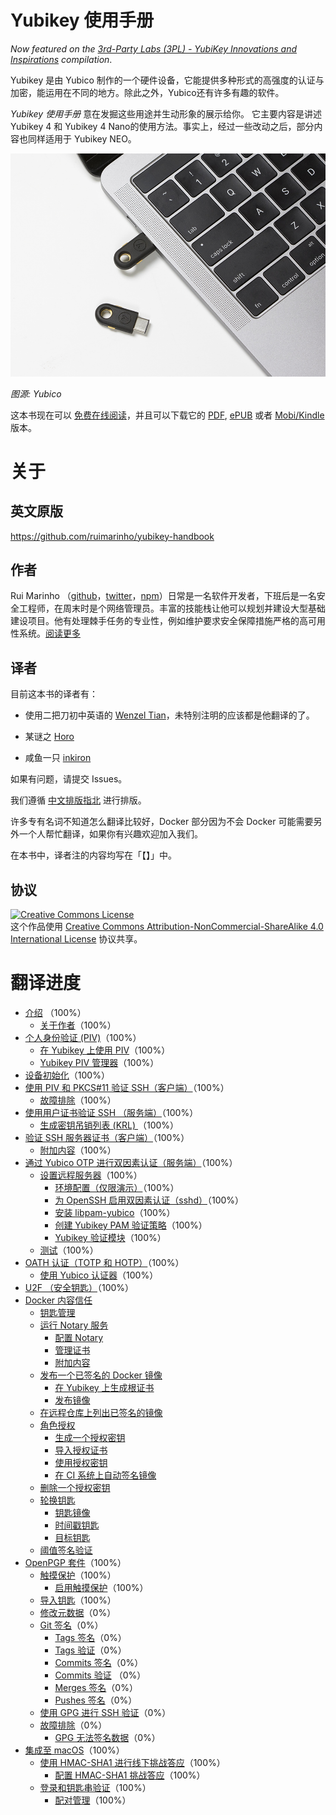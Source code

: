 # Yubikey 使用手册

_Now featured on the [3rd-Party Labs (3PL) - YubiKey Innovations and Inspirations](https://forum.yubico.com/viewtopic.php?f=8&t=1942) compilation_.

Yubikey 是由 Yubico 制作的一个硬件设备，它能提供多种形式的高强度的认证与加密，能运用在不同的地方。除此之外，Yubico还有许多有趣的软件。

_Yubikey 使用手册_ 意在发掘这些用途并生动形象的展示给你。 它主要内容是讲述 Yubikey 4 和 Yubikey 4 Nano的使用方法。事实上，经过一些改动之后，部分内容也同样适用于 Yubikey NEO。

![](./images/yubikey-plugged-in.jpg)

_图源: Yubico_

这本书现在可以 [免费在线阅读](https://ruimarinho.gitbooks.io/yubikey-handbook/content/)，并且可以下载它的 [PDF](https://www.gitbook.com/download/pdf/book/ruimarinho/yubikey-handbook), [ePUB](https://www.gitbook.com/download/epub/book/ruimarinho/yubikey-handbook) 或者 [Mobi/Kindle](https://www.gitbook.com/download/mobi/book/ruimarinho/yubikey-handbook) 版本。

# 关于

## 英文原版

https://github.com/ruimarinho/yubikey-handbook

## 作者

Rui Marinho （[github](https://github.com/ruimarinho)，[twitter](https://twitter.com/ruipmarinho)，[npm](https://www.npmjs.com/~ruimarinho)）日常是一名软件开发者，下班后是一名安全工程师，在周末时是个网络管理员。丰富的技能栈让他可以规划并建设大型基础建设项目。他有处理棘手任务的专业性，例如维护要求安全保障措施严格的高可用性系统。[阅读更多](introduction/about-the-author.md)

## 译者

目前这本书的译者有：

* 使用二把刀初中英语的 [Wenzel Tian](@iamtwz)，未特别注明的应该都是他翻译的了。

* 某谜之 [Horo](@KenOokamiHoro) 

* 咸鱼一只 [inkiron](@inkiron)

如果有问题，请提交 Issues。

我们遵循 [中文排版指北](https://github.com/sparanoid/chinese-copywriting-guidelines) 进行排版。

许多专有名词不知道怎么翻译比较好，Docker 部分因为不会 Docker 可能需要另外一个人帮忙翻译，如果你有兴趣欢迎加入我们。

在本书中，译者注的内容均写在「【】」中。

## 协议

<a rel="license" href="http://creativecommons.org/licenses/by-nc-sa/4.0/"><img alt="Creative Commons License" style="border-width:0" src="https://i.creativecommons.org/l/by-nc-sa/4.0/88x31.png" /></a><br />这个作品使用 <a rel="license" href="http://creativecommons.org/licenses/by-nc-sa/4.0/">Creative Commons Attribution-NonCommercial-ShareAlike 4.0 International License</a> 协议共享。

 # 翻译进度

- [介绍](README.md) （100%）
  - [关于作者](introduction/about-the-author.md)（100%）
- [个人身份验证 (PIV)](piv/README.md)（100%）
  - [在 Yubikey 上使用 PIV](piv/use-cases.md)（100%）
  - [Yubikey PIV 管理器](piv/yubikey-piv-manager.md)（100%）
- [设备初始化](device-initialization/README.md)（100%）
- [使用  PIV 和 PKCS#11 验证 SSH（客户端）](ssh/authenticating-ssh-with-piv-and-pkcs11-client/README.md)（100%）
  - [故障排除](ssh/authenticating-ssh-with-piv-and-pkcs11-client/troubleshooting.md)（100%）
- [使用用户证书验证 SSH （服务端）](ssh/authenticating-ssh-via-user-certificates-server/README.md)（100%）
  - [生成密钥吊销列表 (KRL) ](ssh/authenticating-ssh-via-user-certificates-server/generating-the-key-revocation-list-krl.md)（100%）
- [验证 SSH 服务器证书（客户端）](ssh/authenticating-ssh-host-certificates-client/README.md)（100%）
  - [附加内容](ssh/authenticating-ssh-host-certificates-client/additional-resources.md)（100%）
- [通过 Yubico OTP 进行双因素认证（服务端）](yubico-otp/README.md)（100%）
  - [设置远程服务器](yubico-otp/setting-up-a-remote-server/README.md)（100%）
    - [环境配置（仅限演示）](yubico-otp/setting-up-a-remote-server/prerequisites-demonstration-only.md)（100%）
    - [为 OpenSSH 启用双因素认证（sshd）](yubico-otp/setting-up-a-remote-server/configuring-openssh-sshd-for-2fa-authentication.md)（100%）
    - [安装 libpam-yubico](yubico-otp/setting-up-a-remote-server/installing-libpam-yubico.md)（100%）
    - [创建 Yubikey PAM 验证策略](yubico-otp/setting-up-a-remote-server/creating-the-yubikey-pam-authentication-policy.md)（100%）
    - [Yubikey 验证模块](yubico-otp/setting-up-a-remote-server/yubikey-authentication-module.md)（100%）
  - [测试](yubico-otp/testing.md)（100%）
- [OATH 认证（TOTP 和 HOTP）](oath/README.md)（100%）
  - [使用 Yubico 认证器](oath/yubico-authenticator.md)（100%）
- [U2F （安全钥匙）](u2f/README.md)（100%）
- [Docker 内容信任](docker-content-trust/README.md)
  - [钥匙管理](docker-content-trust/key-management.md)
  - [运行 Notary 服务](docker-content-trust/notary/README.md)
    - [配置 Notary](docker-content-trust/notary/configuring.md)
    - [管理证书](docker-content-trust/notary/certificates.md)
    - [附加内容](docker-content-trust/notary/additional-resources.md)
  - [发布一个已签名的 Docker 镜像](docker-content-trust/pushing-signed-image/README.md)
    - [在 Yubikey 上生成根证书](docker-content-trust/pushing-signed-image/generating-the-root-key.md)
    - [发布镜像](docker-content-trust/pushing-signed-image/pushing-a-signed-docker-image.md)
  - [在远程仓库上列出已签名的镜像](docker-content-trust/listing-signed-images-on-a-remote-repository.md)
  - [角色授权](docker-content-trust/delegation-roles/README.md)
    - [生成一个授权密钥](docker-content-trust/delegation-roles/generating-a-delegation-key.md)
    - [导入授权证书](docker-content-trust/delegation-roles/importing-a-delegation-certificate.md)
    - [使用授权密钥](docker-content-trust/delegation-roles/using-a-delegation-key.md)
    - [在 CI 系统上自动签名镜像](docker-content-trust/delegation-roles/automating-image-signing-on-ci-systems.md)
  - [删除一个授权密钥](docker-content-trust/removing-a-delegation-key.md)
  - [轮换钥匙](docker-content-trust/key-rotation/README.md)
    - [钥匙镜像](docker-content-trust/key-rotation/snapshot-key.md)
    - [时间戳钥匙](docker-content-trust/key-rotation/timestamp-key.md)
    - [目标钥匙](docker-content-trust/key-rotation/targets-key.md)
  - [阈值签名验证](docker-content-trust/threshold-validation-signing.md)
- [OpenPGP 套件](openpgp/README.md)（100%）
  - [触摸保护](openpgp/touch-protection/README.md)（100%）
    - [启用触摸保护](openpgp/touch-protection/enabling-touch-protection.md)（100%）
  - [导入钥匙](openpgp/importing-keys.md)（100%）
  - [修改元数据](openpgp/editing-metadata.md)（0%）
  - [Git 签名](openpgp/git-signing/README.md)（0%）
    - [Tags 签名](openpgp/git-signing/signing-tags.md)（0%）
    - [Tags 验证](openpgp/git-signing/verifying-tags.md)（0%）
    - [Commits 签名](openpgp/git-signing/signing-commits.md)（0%）
    - [Commits 验证](openpgp/git-signing/verifying-commits.md) （0%）
    - [Merges 签名](openpgp/git-signing/signing-merges.md)（0%）
    - [Pushes 签名](openpgp/git-signing/signing-pushes.md)（0%）
  - [使用 GPG 进行 SSH 验证](openpgp/authenticating-ssh-with-gpg.md)（0%）
  - [故障排除](openpgp/troubleshooting/README.md)（0%）
    - [GPG 无法签名数据](openpgp/troubleshooting/gpg-failed-to-sign-the-data.md)（0%）
- [集成至 macOS](macos/README.md)（100%）
  - [使用 HMAC-SHA1 进行线下挑战答应](macos/offline-authentication/README.md)（100%）
    - [配置 HMAC-SHA1 挑战答应](macos/offline-authentication/configuration.md)（100%）
  - [登录和钥匙串验证](macos/login/README.md)（100%）
    - [配对管理](macos/login/managing-pairing.md)（100%）
